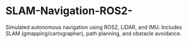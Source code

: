 # SLAM-Navigation-ROS2-
Simulated autonomous navigation using ROS2, LiDAR, and IMU. Includes SLAM (gmapping/cartographer), path planning, and obstacle avoidance.
